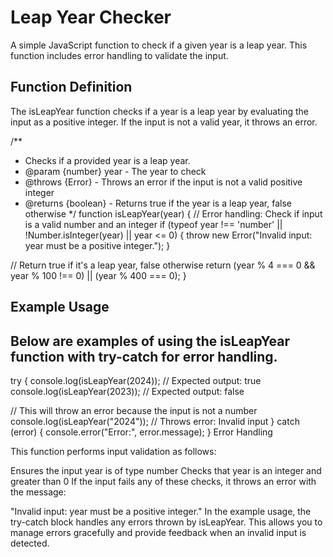 # Leap Year Checker

A simple JavaScript function to check if a given year is a leap year. This function includes error handling to validate the input.

## Function Definition

The isLeapYear function checks if a year is a leap year by evaluating the input as a positive integer. If the input is not a valid year, it throws an error.

/**
 * Checks if a provided year is a leap year.
 * @param {number} year - The year to check
 * @throws {Error} - Throws an error if the input is not a valid positive integer
 * @returns {boolean} - Returns true if the year is a leap year, false otherwise
 */
function isLeapYear(year) {
  // Error handling: Check if input is a valid number and an integer
  if (typeof year !== 'number' || !Number.isInteger(year) || year <= 0) {
    throw new Error("Invalid input: year must be a positive integer.");
  }

  // Return true if it's a leap year, false otherwise
  return (year % 4 === 0 && year % 100 !== 0) || (year % 400 === 0);
}
## Example Usage

## Below are examples of using the isLeapYear function with try-catch for error handling.

try {
  console.log(isLeapYear(2024)); // Expected output: true
  console.log(isLeapYear(2023)); // Expected output: false

  // This will throw an error because the input is not a number
  console.log(isLeapYear("2024")); // Throws error: Invalid input
} catch (error) {
  console.error("Error:", error.message);
}
Error Handling

This function performs input validation as follows:

Ensures the input year is of type number
Checks that year is an integer and greater than 0
If the input fails any of these checks, it throws an error with the message:

"Invalid input: year must be a positive integer."
In the example usage, the try-catch block handles any errors thrown by isLeapYear. This allows you to manage errors gracefully and provide feedback when an invalid input is detected.
